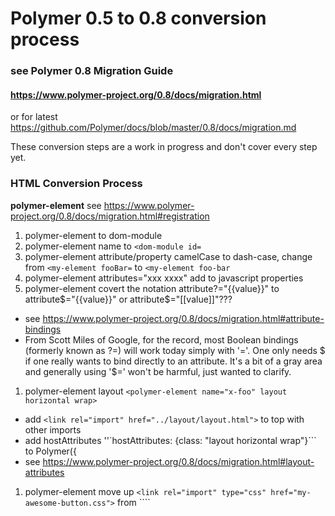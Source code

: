# Polymer 0.5 to 0.8 conversion process
### see Polymer 0.8 Migration Guide
#### https://www.polymer-project.org/0.8/docs/migration.html
or for latest https://github.com/Polymer/docs/blob/master/0.8/docs/migration.md

These conversion steps are a work in progress and don't cover every step yet.

### HTML Conversion Process

**polymer-element** 
see https://www.polymer-project.org/0.8/docs/migration.html#registration

1. polymer-element to dom-module
1. polymer-element name to ```<dom-module id=```
1. polymer-element attribute/property camelCase to dash-case, change from  `<my-element fooBar=` to `<my-element foo-bar`
1. polymer-element attributes="xxx xxxx" add to javascript properties
2. polymer-element covert the notation attribute?="{{value}}" to attribute$="{{value}}" or attribute$="[[value]]"???
  - see https://www.polymer-project.org/0.8/docs/migration.html#attribute-bindings
  - From Scott Miles of Google, for the record, most Boolean bindings (formerly known as ?=) will work today simply with '='. One only needs $ if one really wants to bind directly to an attribute. It's a bit of a gray area and generally using '$=' won't be harmful, just wanted to clarify.
1. polymer-element layout ```<polymer-element name="x-foo" layout horizontal wrap>``` 
  - add ```<link rel="import" href="../layout/layout.html">``` to top with other imports
  - add hostAttributes ''`hostAttributes: {class: "layout horizontal wrap"}``` to Polymer({
  - see https://www.polymer-project.org/0.8/docs/migration.html#layout-attributes
1. polymer-element move up ```<link rel="import" type="css" href="my-awesome-button.css">``` from ````<template> to <dom-module>``` 
1. polymer-element move up ```<style></style>``` from ```<template>``` to ```<dom-module>```
  - see https://www.polymer-project.org/0.8/docs/devguide/local-dom.html
1. polymer-element default attributes such as `tabindex="0"` move to `hostAttributes: {  tabindex: 0}`
  - https://www.polymer-project.org/0.8/docs/migration.html#default-attributes
1. Correct JSON quotes required, change `<my-element foo="{ 'title': 'Persuasion', 'author': 'Austen' }">` to `</my-element> to <my-element foo='{ "title": "Persuasion", "author": "Austen" }'></my-element>`
  - see https://www.polymer-project.org/0.8/docs/migration.html#attr

**template**
see https://www.polymer-project.org/0.8/docs/devguide/experimental.html

1. template repeat to is="x-repeat" and repeat= to items= - _(temporary)_
1. template is="auto-binding"  to is="x-binding" - _(temporary)_
1. template if= to is="x-if" - _(temporary)_ or use display block or none

**other**

1. textContent binding from ```<div>First: {{first}}</div>``` TO ```<span>{{first}}</span><br>```
1. elements ```on-click="{{handleClick}}"``` to ```on-click="handleClick"```

### Javascript Conversion Process
1. polymer-element name to Polymer({ is: 
1. polymer-element attributes="" to javascript ```properties: { }```
2. Polymer(Polymer.mixin({ change mixins use mixins: [mixinName] after is:, use html import for mixin
  - https://www.polymer-project.org/0.8/docs/devguide/registering-elements.html#prototype-mixins
 
### CSS Conversion Process
see https://www.polymer-project.org/0.8/docs/migration.html#styling  

1. polymer-element move up ```<style></style>``` from ```<template>``` to ```<dom-module>``` (as noted above)
  - see https://www.polymer-project.org/0.8/docs/migration.html#styling
1. if using layout add hostAttributes ''`hostAttributes: {class: "layout horizontal wrap"}``` to Polymer({
  - see https://www.polymer-project.org/0.8/docs/migration.html#layout-attributes


### Difference example of paper-button conversion by Polymer team
http://chuckh.github.io/road-to-polymer/compare-code.html?el=paper-button

### Difference example of core-item auto conversion by compare-code
http://www.mergely.com/Be505kqQ/

## Attributes explained by Scott Miles of Google
1. Boolean attributes in HTML/DOM are expressed as either 'existing or not existing'. So, to HTML foo="false" is Boolean true. This is how HTML works, this isn't a Polymer thing.

2. An attribute value appearing on an element *as a property* is always a special case in native DOM. IOW, that 'checked' property on input reflects 'checked' attribute on input, is special sauce of input. IOW, there is no rule for how that should work exactly. 

3. If you mark a property as Boolean, in Polymer 0.8, the attribute will be handled properly without any need for the special syntax that was needed in 0.5. The only reason you folks saw weirdness above was that the element itself did not initialize it's property in the first place. Because this is up to the element to decide, the Boolean property can start out as undefined. If you define the property with 'value: false' it will show true/false just like input.checked.

4. I prefer to suggest you just use {{ }} all the time. Most bindings are automatic, and are two-way only if they make sense. You never *need* to use [[ ]] unless you want to *restrict* an otherwise two-way binding to be only one-way, which is very rare. It's true that some people like to use [[ ]] as a hint to themselves about the nature of the data-flow, I think Rob is in this camp, which is entirely valid. Personally, I like to simplify and stick with {{ }}. 

5. Types in Polymer are only used when decoding property values from attributes. Attribute values are always Strings, so Polymer type-converts when converting from attribute to property. Polymer does not type-check direct property assignments.
 
## Scott Miles explains
Polymer wants you to use elements with templates, and elements with templates use Mediator pattern, which is to say the _host_ mediates all communication between elements in the subtree.

We generally try to avoid parent/child communication outside of the shadow/shady root, so this becomes hard to talk about without a lot of deep background on application architecture.

The five second answer is: parent/child, ***use events yes***

Siblings, use a controller/mediator/parent to manage communication

Document-wide: bad application design, use scoping otherwise, yes, iron-meta

## Auto Conversion program
### Select source code
* Allow to pasted into textarea or
* Select file on Github or 
* Select file local
* Load file or pasted code
* Auto Convert

### Finish
1. Review converted code
1. Save or copy converted code


<br>

---

<br>

## Migration Notes from Polymer 0.8 PRIMER.md
https://raw.githubusercontent.com/Polymer/polymer/0.8-preview/PRIMER.md

### see Polymer 0.8 Migration Guide
#### https://github.com/Polymer/docs/blob/master/0.8/docs/migration.md


This section covers how to deal with yet-unimplemented and/or de-scoped features in Polymer 0.8 as compared to 0.5.  Many of these are simply un-implemented; that is, we will likely have a final "solution" that addresses the need, we just haven't tackled that feature yet as we address items in priority order.  Other solutions in 0.8 may be lower-level as compared to 0.5, and will be explained here.

As the final 0.8 API solidifies, this section will be updated accordingly.  As such, this section should be considered answers "how do I solve problem xyz <em>TODAY</em>", rather than a representation of the final Polymer 0.8 API.

## Property casing

TL;DR: When binding to camel-cased properties, use "dash-case" attribute names to indicate the "camelCase" property to bind to.

Example: bind `this.myValue` to `<x-foo>.thatValue`:

BEFORE: 0.5

```html
<x-foo thatValue="{{myValue}}"></x-foo>
```

AFTER: 0.8

```html
<x-foo that-value="{{myValue}}"></x-foo>
```

In 0.5, binding annotations were allowed to mixed-case properties (despite the fact that attribute names always get converted to lower-case by the HTML parser), and the Node.bind implementation at the "receiving end" of the binding automatically inferred the mixed-case property it was assumed to refer to at instance time.

In 0.8, "binding" is done at prorotype time before the type of the element being bound to is known, hence knowing the exact JS property to bind to allows better efficiency.

## Binding limitations

Current limitations that are on the backlog for evaluation/improvement are listed below, with current workarounds:

* Sub-textContent/property binding
    * You cannot currrently do any of the following:
    
      ```html
      <div> stuff here: {{stuff}}</div>
      <div class$="{{thing}} {{another}}"></div>
      <x-custom prop="{{thing}} {{another}}"></x-custom>
      ```
    
    * Instead, use `<span>`'s to break up textContent into discrete elements:

      ```html
      <div> stuff here: <span>{{stuff}}</span></div>
      ```
      
    * Use computed properties for concatenating into properties/attributes:

      ```html
      <div class$="{{computeDivClass(thing, another)}}"></div>
      <x-custom prop="{{computeCustomProp(thing, another}}"></x-custom>
      ```

* CSS class binding:
    * May bind entire class list from one property to `class` _attribute_:
      `<div class$="{{classes}}">`
    * Otherwise, `this.classList.add/remove` from change handlers
* CSS inline-style binding:
    * May bind entire inline style from one property to `style` _property_:
      `<div style="{{styles}}">`
    * Otherwise, assign `this.style.props` from change handlers

## Structured data and path notification

To notify non-bound structured data changes, use `setPathValue` and `notifyPath`:

```js
this.setPathValue('user.manager', 'Matt');
```

Which is equivalent to:

```js
this.user.manager = 'Matt';
this.notifyPath('user.manager', this.user.manager);
```

## Repeating elements

Repeating templates is moved to a custom element (HTMLTemplateElement type extension called `x-repeat`):

```html
<template is="x-repeat" items="{{users}}">
  <div>{{item.name}}</div>
</template>
```

## Array notification

This area is in high flux.  Arrays bound to `x-repeat` are currently observed using `Array.observe` (or equivalent shim) and `x-repeat` will reflect changes to array mutations (push, pop, shift, unshift, splice) asynchronously.

**In-place sort of array is not supported**.  Sorting/filtering will likely be provided as a feature of `x-repeat` (and possibly other array-aware elements such as `x-list`) in the future.

Implementation and usage details will likely change, stay tuned.

<a name="todo-inheritance"></a>
## Mixins / Inheritance

TODO - use composition for now

## Gesture support

TODO - use standard DOM for now until gesture support is ported

<br>
<br>
